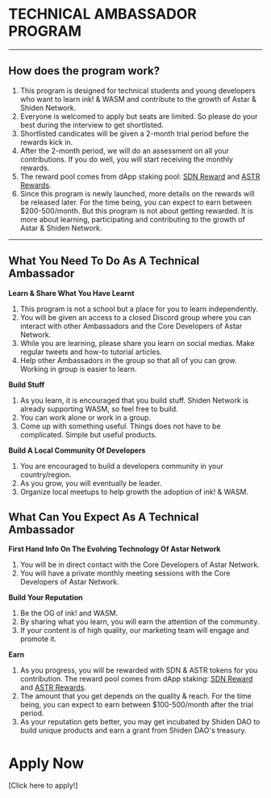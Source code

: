 # TECHNICAL AMBASSADOR PROGRAM

---
## How does the program work?
1. This program is designed for technical students and young developers who want to learn ink! & WASM and contribute to the growth of Astar & Shiden Network.
2. Everyone is welcomed to apply but seats are limited. So please do your best during the interview to get shortlisted.
3. Shortlisted candicates will be given a 2-month trial period before the rewards kick in.
4. After the 2-month period, we will do an assessment on all your contributions. If you do well, you will start receiving the monthly rewards.
5. The reward pool comes from dApp staking pool: [SDN Reward](https://shiden.subscan.io/account/ZfEuzYHyfo5TZfAx9fsntdkx2W4gDFLPwUNeqSrJTpQJXDc?tab=reward) and [ASTR Rewards](https://astar.subscan.io/account/ZfEuzYHyfo5TZfAx9fsntdkx2W4gDFLPwUNeqSrJTpQJXDc).
6. Since this program is newly launched, more details on the rewards will be released later. For the time being, you can expect to earn between $200-500/month. But this program is not about getting rewarded. It is more about learning, participating and contributing to the growth of Astar & Shiden Network. 

---

## What You Need To Do As A Technical Ambassador

**Learn & Share What You Have Learnt**
1. This program is not a school but a place for you to learn independently.
2. You will be given an access to a closed Discord group where you can interact with other Ambassadors and the Core Developers of Astar Network.
3. While you are learning, please share you learn on social medias. Make regular tweets and how-to tutorial articles.
4. Help other Ambassadors in the group so that all of you can grow. Working in group is easier to learn.
  
**Build Stuff**
1. As you learn, it is encouraged that you build stuff. Shiden Network is already supporting WASM, so feel free to build.
2. You can work alone or work in a group. 
3. Come up with something useful. Things does not have to be complicated. Simple but useful products.

**Build A Local Community Of Developers**
1. You are encouraged to build a developers community in your country/region.
2. As you grow, you will eventually be leader.
3. Organize local meetups to help growth the adoption of ink! & WASM.

## What Can You Expect As A Technical Ambassador

**First Hand Info On The Evolving Technology Of Astar Network**
1. You will be in direct contact with the Core Developers of Astar Network. 
2. You will have a private monthly meeting sessions with the Core Developers of Astar Network.

**Build Your Reputation**
1. Be the OG of ink! and WASM.
2. By sharing what you learn, you will earn the attention of the community.
3. If your content is of high quality, our marketing team will engage and promote it.

**Earn**
1. As you progress, you will be rewarded with SDN & ASTR tokens for you contribution. The reward pool comes from dApp staking: [SDN Reward](https://shiden.subscan.io/account/ZfEuzYHyfo5TZfAx9fsntdkx2W4gDFLPwUNeqSrJTpQJXDc?tab=reward) and [ASTR Rewards](https://astar.subscan.io/account/ZfEuzYHyfo5TZfAx9fsntdkx2W4gDFLPwUNeqSrJTpQJXDc).
2. The amount that you get depends on the quality & reach. For the time being, you can expect to earn between $100-500/month after the trial period.
3. As your reputation gets better, you may get incubated by Shiden DAO to build unique products and earn a grant from Shiden DAO's treasury.


# Apply Now
[Click here to apply!]
